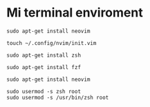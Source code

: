 # Mi terminal enviroment
```
sudo apt-get install neovim
```

```
touch ~/.config/nvim/init.vim
```

```
sudo apt-get install zsh
```

```
sudo apt-get install fzf
```

```
sudo apt-get install neovim
```
```
sudo usermod -s zsh root
sudo usermod -s /usr/bin/zsh root
```


